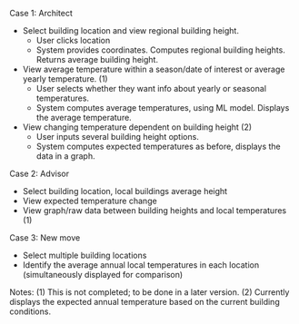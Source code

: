 Case 1: Architect
* Select building location and view regional building height.
    * User clicks location
    * System provides coordinates. Computes regional building heights. Returns average building height.
* View average temperature within a season/date of interest or average yearly temperature. (1)
    * User selects whether they want info about yearly or seasonal temperatures.
    * System computes average temperatures, using ML model. Displays the average temperature.
* View changing temperature dependent on building height (2)
    * User inputs several building height options.
    * System computes expected temperatures as before, displays the data in a graph.

Case 2: Advisor
* Select building location, local buildings average height
* View expected temperature change
* View graph/raw data between building heights and local temperatures (1)

Case 3: New move
* Select multiple building locations
* Identify the average annual local temperatures in each location (simultaneously displayed for comparison)


Notes:
(1) This is not completed; to be done in a later version.
(2) Currently displays the expected annual temperature based on the current building conditions.
